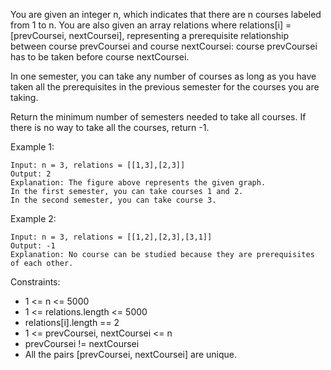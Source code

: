You are given an integer n, which indicates that there are n courses labeled from 1 to n. You are also given an array relations where relations[i] = [prevCoursei, nextCoursei], representing a prerequisite relationship between course prevCoursei and course nextCoursei: course prevCoursei has to be taken before course nextCoursei.

In one semester, you can take any number of courses as long as you have taken all the prerequisites in the previous semester for the courses you are taking.

Return the minimum number of semesters needed to take all courses. If there is no way to take all the courses, return -1.

Example 1:
```
Input: n = 3, relations = [[1,3],[2,3]]
Output: 2
Explanation: The figure above represents the given graph.
In the first semester, you can take courses 1 and 2.
In the second semester, you can take course 3.
```

Example 2:
```
Input: n = 3, relations = [[1,2],[2,3],[3,1]]
Output: -1
Explanation: No course can be studied because they are prerequisites of each other.
```

Constraints:

- 1 <= n <= 5000
- 1 <= relations.length <= 5000
- relations[i].length == 2
- 1 <= prevCoursei, nextCoursei <= n
- prevCoursei != nextCoursei
- All the pairs [prevCoursei, nextCoursei] are unique.